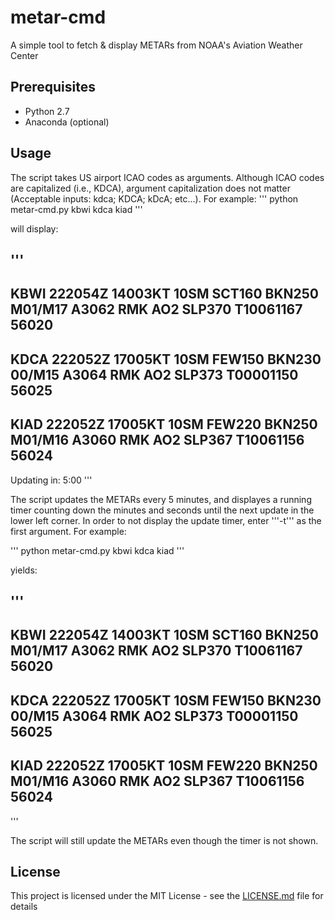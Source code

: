 # metar-cmd
A simple tool to fetch &amp; display METARs from NOAA's Aviation Weather Center

## Prerequisites

- Python 2.7
- Anaconda (optional)

## Usage
The script takes US airport ICAO codes as arguments. Although ICAO codes are capitalized (i.e., KDCA), argument capitalization 
does not matter (Acceptable inputs: kdca; KDCA; kDcA; etc...). For example:
'''
python metar-cmd.py kbwi kdca kiad
'''

will display:

'''
---------------------------------------------------------------------------------------
KBWI 222054Z 14003KT 10SM SCT160 BKN250 M01/M17 A3062 RMK AO2 SLP370 T10061167 56020
---------------------------------------------------------------------------------------
KDCA 222052Z 17005KT 10SM FEW150 BKN230 00/M15 A3064 RMK AO2 SLP373 T00001150 56025
---------------------------------------------------------------------------------------
KIAD 222052Z 17005KT 10SM FEW220 BKN250 M01/M16 A3060 RMK AO2 SLP367 T10061156 56024
---------------------------------------------------------------------------------------
Updating in: 5:00
'''

The script updates the METARs every 5 minutes, and displayes a running timer counting down the minutes and seconds until the next
update in the lower left corner. In order to not display the update timer, enter '''-t''' as the first argument. For example:

'''
python metar-cmd.py kbwi kdca kiad
'''

yields:

'''
---------------------------------------------------------------------------------------
KBWI 222054Z 14003KT 10SM SCT160 BKN250 M01/M17 A3062 RMK AO2 SLP370 T10061167 56020
---------------------------------------------------------------------------------------
KDCA 222052Z 17005KT 10SM FEW150 BKN230 00/M15 A3064 RMK AO2 SLP373 T00001150 56025
---------------------------------------------------------------------------------------
KIAD 222052Z 17005KT 10SM FEW220 BKN250 M01/M16 A3060 RMK AO2 SLP367 T10061156 56024
---------------------------------------------------------------------------------------
'''

The script will still update the METARs even though the timer is not shown.



## License

This project is licensed under the MIT License - see the [LICENSE.md](LICENSE.md) file for details

